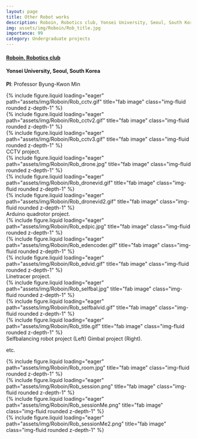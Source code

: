 ```yaml
---
layout: page
title: Other Robot works
description: Roboin, Robotics club, Yonsei University, Seoul, South Korea
img: assets/img/Roboin/Rob_title.jpg
importance: 99
category: Undergraduate projects
---
```


#### **<a href='https://www.youtube.com/@RoboinYonseiUniversity'>Roboin, Robotics club</a>**
#### Yonsei University, Seoul, South Korea

**PI**: Professor Byung-Kwon Min



<div class="row">
    <div class="col-sm mt-3 mt-md-0">
        {% include figure.liquid loading="eager" path="assets/img/Roboin/Rob_cctv.gif" title="fab image" class="img-fluid rounded z-depth-1" %}
    </div>
    <div class="col-sm mt-3 mt-md-0">
        {% include figure.liquid loading="eager" path="assets/img/Roboin/Rob_cctv2.gif" title="fab image" class="img-fluid rounded z-depth-1" %}
    </div>
    <div class="col-sm mt-3 mt-md-0">
        {% include figure.liquid loading="eager" path="assets/img/Roboin/Rob_cctv3.gif" title="fab image" class="img-fluid rounded z-depth-1" %}
    </div>
</div>
<div class="caption">
    CCTV project.
</div>

<div class="row">
    <div class="col-sm mt-3 mt-md-0">
        {% include figure.liquid loading="eager" path="assets/img/Roboin/Rob_drone.jpg" title="fab image" class="img-fluid rounded z-depth-1" %}
    </div>
    <div class="col-sm mt-3 mt-md-0">
        {% include figure.liquid loading="eager" path="assets/img/Roboin/Rob_dronevid.gif" title="fab image" class="img-fluid rounded z-depth-1" %}
    </div>
    <div class="col-sm mt-3 mt-md-0">
        {% include figure.liquid loading="eager" path="assets/img/Roboin/Rob_dronevid2.gif" title="fab image" class="img-fluid rounded z-depth-1" %}
    </div>
</div>
<div class="caption">
    Arduino quadrotor project.
</div>

<div class="row">
    <div class="col-sm mt-3 mt-md-0">
        {% include figure.liquid loading="eager" path="assets/img/Roboin/Rob_edpic.jpg" title="fab image" class="img-fluid rounded z-depth-1" %}
    </div>
    <div class="col-sm mt-3 mt-md-0">
        {% include figure.liquid loading="eager" path="assets/img/Roboin/Rob_edencoder.gif" title="fab image" class="img-fluid rounded z-depth-1" %}
    </div>
    <div class="col-sm mt-3 mt-md-0">
        {% include figure.liquid loading="eager" path="assets/img/Roboin/Rob_edvid.gif" title="fab image" class="img-fluid rounded z-depth-1" %}
    </div>
</div>
<div class="caption">
    Linetracer project.
</div>

<div class="row">
    <div class="col-sm mt-3 mt-md-0">
        {% include figure.liquid loading="eager" path="assets/img/Roboin/Rob_selfbal.jpg" title="fab image" class="img-fluid rounded z-depth-1" %}
    </div>
    <div class="col-sm mt-3 mt-md-0">
        {% include figure.liquid loading="eager" path="assets/img/Roboin/Rob_selfbalvid.gif" title="fab image" class="img-fluid rounded z-depth-1" %}
    </div>
    <div class="col-sm mt-3 mt-md-0">
        {% include figure.liquid loading="eager" path="assets/img/Roboin/Rob_title.gif" title="fab image" class="img-fluid rounded z-depth-1" %}
    </div>
</div>
<div class="caption">
    Selfbalancing robot project (Left) Gimbal project (Right).
</div>


etc. 
<div class="row">
    <div class="col-sm mt-3 mt-md-0">
        {% include figure.liquid loading="eager" path="assets/img/Roboin/Rob_room.jpg" title="fab image" class="img-fluid rounded z-depth-1" %}
    </div>
    <div class="col-sm mt-3 mt-md-0">
        {% include figure.liquid loading="eager" path="assets/img/Roboin/Rob_session.png" title="fab image" class="img-fluid rounded z-depth-1" %}
    </div>
</div>
<div class="row">
    <div class="col-sm mt-3 mt-md-0">
        {% include figure.liquid loading="eager" path="assets/img/Roboin/Rob_sessionMe.png" title="fab image" class="img-fluid rounded z-depth-1" %}
    </div>
    <div class="col-sm mt-3 mt-md-0">
        {% include figure.liquid loading="eager" path="assets/img/Roboin/Rob_sessionMe2.png" title="fab image" class="img-fluid rounded z-depth-1" %}
    </div>
</div>
